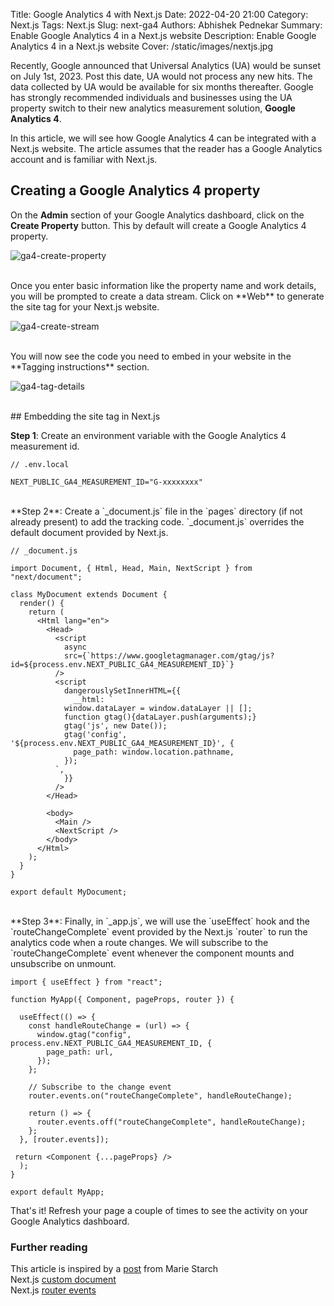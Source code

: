 Title: Google Analytics 4 with Next.js
Date: 2022-04-20 21:00
Category: Next.js
Tags: Next.js
Slug: next-ga4
Authors: Abhishek Pednekar
Summary: Enable Google Analytics 4 in a Next.js website
Description: Enable Google Analytics 4 in a Next.js website
Cover: /static/images/nextjs.jpg

Recently, Google announced that Universal Analytics (UA) would be sunset on July 1st, 2023. Post this date, UA would not process any new hits. The data collected by UA would be available for six months thereafter. Google has strongly recommended individuals and businesses using the UA property switch to their new analytics measurement solution, **Google Analytics 4**.

In this article, we will see how Google Analytics 4 can be integrated with a Next.js website. The article assumes that the reader has a Google Analytics account and is familiar with Next.js.

## Creating a Google Analytics 4 property

On the **Admin** section of your Google Analytics dashboard, click on the **Create Property** button. This by default will create a Google Analytics 4 property.

![ga4-create-property]({static}/images/index27/next-ga4-1.jpg)

<br />
Once you enter basic information like the property name and work details, you will be prompted to create a data stream. Click on **Web** to generate the site tag for your Next.js website.

![ga4-create-stream]({static}/images/index27/next-ga4-2.jpg)

<br />
You will now see the code you need to embed in your website in the **Tagging instructions** section.

![ga4-tag-details]({static}/images/index27/next-ga4-3.jpg)

<br />
## Embedding the site tag in Next.js

**Step 1**: Create an environment variable with the Google Analytics 4 measurement id.

```
// .env.local

NEXT_PUBLIC_GA4_MEASUREMENT_ID="G-xxxxxxxx"

```

<br />
**Step 2**: Create a `_document.js` file in the `pages` directory (if not already present) to add the tracking code. `_document.js` overrides the default document provided by Next.js.

```
// _document.js

import Document, { Html, Head, Main, NextScript } from "next/document";

class MyDocument extends Document {
  render() {
    return (
      <Html lang="en">
        <Head>
          <script
            async
            src={`https://www.googletagmanager.com/gtag/js?id=${process.env.NEXT_PUBLIC_GA4_MEASUREMENT_ID}`}
          />
          <script
            dangerouslySetInnerHTML={{
              __html: `
            window.dataLayer = window.dataLayer || [];
            function gtag(){dataLayer.push(arguments);}
            gtag('js', new Date());
            gtag('config', '${process.env.NEXT_PUBLIC_GA4_MEASUREMENT_ID}', {
              page_path: window.location.pathname,
            });
          `,
            }}
          />
        </Head>

        <body>
          <Main />
          <NextScript />
        </body>
      </Html>
    );
  }
}

export default MyDocument;

```

<br />
**Step 3**: Finally, in `_app.js`, we will use the `useEffect` hook and the `routeChangeComplete` event provided by the Next.js `router` to run the analytics code when a route changes. We will subscribe to the `routeChangeComplete` event whenever the component mounts and unsubscribe on unmount.

```
import { useEffect } from "react";

function MyApp({ Component, pageProps, router }) {

  useEffect(() => {
    const handleRouteChange = (url) => {
      window.gtag("config", process.env.NEXT_PUBLIC_GA4_MEASUREMENT_ID, {
        page_path: url,
      });
    };

    // Subscribe to the change event
    router.events.on("routeChangeComplete", handleRouteChange);

    return () => {
      router.events.off("routeChangeComplete", handleRouteChange);
    };
  }, [router.events]);

 return <Component {...pageProps} />
  );
}

export default MyApp;

```

That's it! Refresh your page a couple of times to see the activity on your Google Analytics dashboard.

### Further reading

<i class="fas fa-book-open"></i> This article is inspired by a [post](https://mariestarck.com/add-google-analytics-to-your-next-js-application-in-5-easy-steps/) from Marie Starch<br />
<i class="fas fa-book-open"></i> Next.js [custom document](https://nextjs.org/docs/advanced-features/custom-document)<br />
<i class="fas fa-book-open"></i> Next.js [router events](https://nextjs.org/docs/api-reference/next/router#routerevents)

